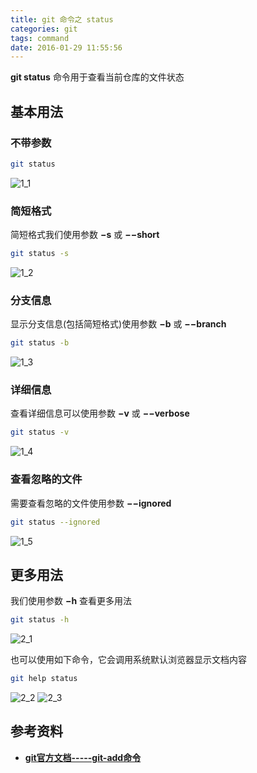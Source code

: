 ```yaml
---
title: git 命令之 status
categories: git
tags: command
date: 2016-01-29 11:55:56
---
```


**git status** 命令用于查看当前仓库的文件状态
<!--more-->

## 基本用法

### 不带参数

```bash
git status
```

![1_1](./images/1_1.jpg '1_1')

### 简短格式

简短格式我们使用参数 **&minus;s** 或 **&minus;&minus;short**

```bash
git status -s
```

![1_2](./images/1_2.jpg '1_2')

### 分支信息

显示分支信息(包括简短格式)使用参数 **&minus;b** 或 **&minus;&minus;branch**

```bash
git status -b
```

![1_3](./images/1_3.jpg '1_3')

### 详细信息

查看详细信息可以使用参数 **&minus;v** 或 **&minus;&minus;verbose**

```bash
git status -v
```

![1_4](./images/1_4.jpg '1_4')

### 查看忽略的文件

需要查看忽略的文件使用参数 **&minus;&minus;ignored**

```bash
git status --ignored
```

![1_5](./images/1_5.jpg '1_5')

## 更多用法

我们使用参数 **&minus;h** 查看更多用法

```bash
git status -h
```

![2_1](./images/2_1.jpg '2_1')

也可以使用如下命令，它会调用系统默认浏览器显示文档内容

```bash
git help status
```

![2_2](./images/2_2.jpg '2_2')
![2_3](./images/2_3.jpg '2_3')

## 参考资料

* **[git官方文档-----git-add命令](http://git-scm.com/docs/git-status 'git官方文档-----git-add命令')**
